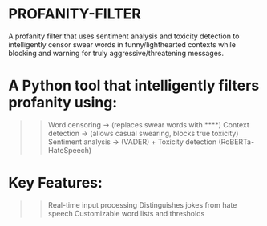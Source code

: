 # PROFANITY-FILTER
A profanity filter that uses sentiment analysis and toxicity detection to intelligently censor swear words in funny/lighthearted contexts while blocking and warning for truly aggressive/threatening messages.

# A Python tool that intelligently filters profanity using:

  >> Word censoring -> (replaces swear words with ****)
  >> Context detection -> (allows casual swearing, blocks true toxicity)
  >> Sentiment analysis -> (VADER) + Toxicity detection (RoBERTa-HateSpeech)

# Key Features:
  >> Real-time input processing
  >> Distinguishes jokes from hate speech
  >> Customizable word lists and thresholds
